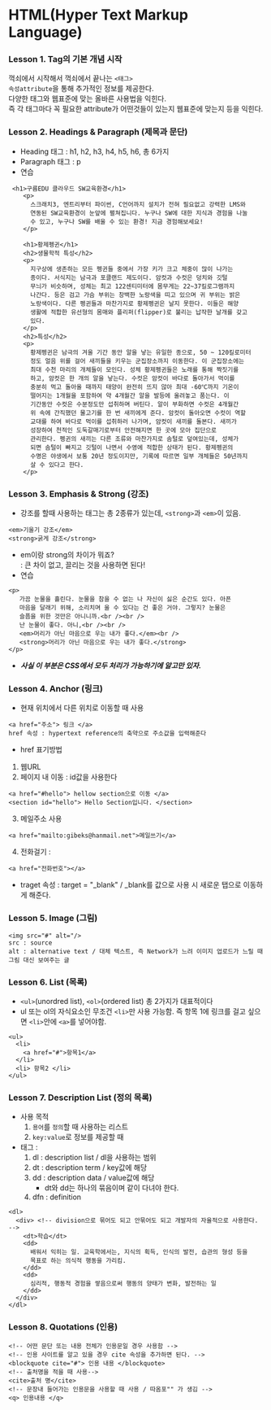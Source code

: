 # HTML(Hyper Text Markup Language) 
### Lesson 1. Tag의 기본 개념 시작
꺽쇠에서 시작해서 꺽쇠에서 끝나는 `<태그>`  
`속성attribute`을 통해 추가적인 정보를 제공한다.  
다양한 태그와 웹표준에 맞는 올바른 사용법을 익힌다.   
즉 각 태그마다 꼭 필요한 attribute가 어떤것들이 있는지 웹표준에 맞는지 등을 익힌다.

### Lesson 2. Headings & Paragraph (제목과 문단)
* Heading 태그 : h1, h2, h3, h4, h5, h6, 총 6가지
* Paragraph 태그 : p
* 연습

```
 <h1>구름EDU 클라우드 SW교육환경</h1>
    <p>
      스크래치3, 엔트리부터 파이썬, C언어까지 설치가 전혀 필요없고 강력한 LMS와
      연동된 SW교육환경이 눈앞에 펼쳐집니다. 누구나 SW에 대한 지식과 경험을 나눌
      수 있고, 누구나 SW를 배울 수 있는 환경! 지금 경험해보세요!
    </p>

    <h1>황제펭귄</h1>
    <h2>생물학적 특성</h2>
    <p>
      지구상에 생존하는 모든 펭귄들 중에서 가장 키가 크고 체중이 많이 나가는
      종이다. 서식지는 남극과 포클랜드 제도이다. 암컷과 수컷은 덩치와 깃털
      무늬가 비슷하며, 성체는 최고 122센티미터에 몸무게는 22~37킬로그램까지
      나간다. 등은 검고 가슴 부위는 창백한 노랑색을 띠고 있으며 귀 부위는 밝은
      노랑색이다. 다른 펭귄들과 마찬가지로 황제펭귄은 날지 못한다. 이들은 해양
      생활에 적합한 유선형의 몸매와 플리퍼(flipper)로 불리는 납작한 날개를 갖고
      있다.
    </p>
    <h2>특성</h2>
    <p>
      황제펭귄은 남극의 겨울 기간 동안 알을 낳는 유일한 종으로, 50 ~ 120킬로미터
      정도 얼음 위를 걸어 새끼들을 키우는 군집장소까지 이동한다. 이 군집장소에는
      최대 수천 마리의 개체들이 모인다. 성체 황제펭귄들은 노래를 통해 짝짓기를
      하고, 암컷은 한 개의 알을 낳는다. 수컷은 암컷이 바다로 돌아가서 먹이를
      충분히 먹고 돌아올 때까지 태양이 완전히 뜨지 않아 최대 -60℃까지 기온이
      떨어지는 1개월을 포함하여 약 4개월간 알을 발등에 올려놓고 품는다. 이
      기간동안 수컷은 수분정도만 섭취하며 버틴다. 알이 부화하면 수컷은 4개월간
      위 속에 간직했던 물고기를 한 번 새끼에게 준다. 암컷이 돌아오면 수컷이 역할
      교대를 하여 바다로 먹이를 섭취하러 나가며, 암컷이 새끼를 돌본다. 새끼가
      성장하여 천적인 도둑갈매기로부터 안전해지면 한 곳에 모아 집단으로
      관리한다. 펭귄의 새끼는 다른 조류와 마찬가지로 솜털로 덮여있는데, 성체가
      되면 솜털이 빠지고 깃털이 나면서 수영에 적합한 상태가 된다. 황제펭귄의
      수명은 야생에서 보통 20년 정도이지만, 기록에 따르면 일부 개체들은 50년까지
      살 수 있다고 한다.
    </p>
```

### Lesson 3. Emphasis & Strong (강조)
* 강조를 할때 사용하는 태그는 총 2종류가 있는데, `<strong>`과 `<em>`이 있음.
```
<em>기울기 강조</em>
<strong>굵게 강조</strong>
```
* em이랑 strong의 차이가 뭐죠?   
  : 큰 차이 없고, 끌리는 것을 사용하면 된다!
* 연습
```
<p>
   가끔 눈물을 흘린다. 눈물을 참을 수 없는 나 자신이 싫은 순간도 있다. 아픈
   마음을 달래기 위해, 소리치며 울 수 있다는 건 좋은 거야. 그렇지? 눈물은
   슬픔을 위한 것만은 아니니까.<br /><br />
   난 눈물이 좋다. 아니,<br /><br />    
   <em>머리가 아닌 마음으로 우는 내가 좋다.</em><br />
   <strong>머리가 아닌 마음으로 우는 내가 좋다.</strong>
</p>
```
* _**사실 이 부분은 CSS에서 모두 처리가 가능하기에 알고만 있자.**_

### Lesson 4. Anchor (링크)
* 현재 위치에서 다른 위치로 이동할 때 사용
```
<a href="주소"> 링크 </a>
href 속성 : hypertext reference의 축약으로 주소값을 입력해준다
```
* href 표기방법
1. 웹URL
2. 페이지 내 이동 : id값을 사용한다
```
<a href="#hello"> hellow section으로 이동 </a>
<section id="hello"> Hello Section입니다. </section>
```
3. 메일주소 사용
```
<a href="mailto:gibeks@hanmail.net">메일쓰기</a>
```
4. 전화걸기 : 
```
<a href="전화번호"></a>
```
* traget 속성 : target = "_blank" / _blank를 값으로 사용 시 새로운 탭으로 이동하게 해준다.

### Lesson 5. Image (그림)
```
<img src="#" alt="/>
src : source
alt : alternative text / 대체 텍스트, 즉 Network가 느려 이미지 업로드가 느릴 때 그림 대신 보여주는 글
```

### Lesson 6. List (목록)
* `<ul>`(unordred list), `<ol>`(ordered list) 총 2가지가 대표적이다
* ul 또는 ol의 자식요소인 무조건 `<li>`만 사용 가능함. 즉 항목 1에 링크를 걸고 싶으면 `<li>`안에 `<a>`를 넣어야함.
```
<ul>
  <li> 
    <a href="#">항목1</a>
  </li>
  <li> 항목2 </li>
</ul>
```

### Lesson 7. Description List (정의 목록)
* 사용 목적
  1. `용어`를 `정의`할 때 사용하는 리스트
  2. `key:value`로 정보를 제공할 때
* 태그 :
  1. dl : description list / dl을 사용하는 범위
  2. dt : description term / key값에 해당
  3. dd : description data / value값에 해당
     * dt와 dd는 하나의 묶음이며 같이 다녀야 한다.
  4. dfn : definition

```
<dl>
  <div> <!-- division으로 묶어도 되고 안묶어도 되고 개발자의 자율적으로 사용한다. -->
    <dt>학습</dt>
    <dd>
      배워서 익히는 일. 교육학에서는, 지식의 획득, 인식의 발전, 습관의 형성 등을
      목표로 하는 의식적 행동을 가리킴.
    </dd>
    <dd>
      심리적, 행동적 경험을 쌓음으로써 행동의 양태가 변화, 발전하는 일
    </dd>
  </div>
</dl>
```

### Lesson 8. Quotations (인용)
```
<!-- 어떤 문단 또는 내용 전체가 인용문일 경우 사용함 -->
<!-- 인용 사이트를 알고 있을 경우 cite 속성을 추가하면 된다. -->
<blockquote cite="#"> 인용 내용 </blockquote> 
<!-- 출처명을 적을 때 사용-->
<cite>출처 명</cite>
<!-- 문장내 들어가는 인용문을 사용할 때 사용 / 따옴포"" 가 생김 -->
<q> 인용내용 </q>
```
